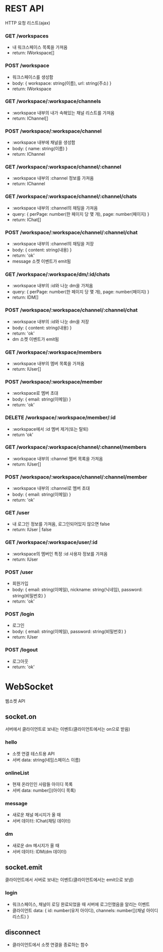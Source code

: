 # REST API
HTTP 요청 리스트(ajax)
### GET /workspaces
- 내 워크스페이스 목록을 가져옴
- return: IWorkspace[]
### POST /workspace
- 워크스페이스를 생성함
- body: { workspace: string(이름), url: string(주소) }
- return: IWorkspace
### GET /workspace/:workspace/channels
- :workspace 내부의 내가 속해있는 채널 리스트를 가져옴
- return: IChannel[]
### POST /workspace/:workspace/channel
- :workspace 내부에 채널을 생성함
- body: { name: string(이름) }
- return: IChannel
### GET /workspace/:workspace/channel/:channel
- :workspace 내부의 :channel 정보를 가져옴
- return: IChannel
### GET /workspace/:workspace/channel/:channel/chats
- :workspace 내부의 :channel의 채팅을 가져옴
- query: { perPage: number(한 페이지 당 몇 개), page: number(페이지) }
- return: IChat[]
### POST /workspace/:workspace/channel/:channel/chat
- :workspace 내부의 :channel의 채팅을 저장
- body: { content: string(내용) }
- return: 'ok'
- message 소켓 이벤트가 emit됨
### GET /workspace/:workspace/dm/:id/chats
- :workspace 내부의 :id와 나눈 dm을 가져옴
- query: { perPage: number(한 페이지 당 몇 개), page: number(페이지) }
- return: IDM[]
### POST /workspace/:workspace/channel/:channel/chat
- :workspace 내부의 :id와 나눈 dm을 저장
- body: { content: string(내용) }
- return: 'ok'
- dm 소켓 이벤트가 emit됨
### GET /workspace/:workspace/members
- :workspace 내부의 멤버 목록을 가져옴
- return: IUser[]
### POST /workspace/:workspace/member
- :workspace로 멤버 초대
- body: { email: string(이메일) }
- return: 'ok'
### DELETE /workspace/:workspace/member/:id
- :workspace에서 :id 멤버 제거(또는 탈퇴)
- return 'ok'
### GET /workspace/:workspace/channel/:channel/members
- :workspace 내부의 :channel 멤버 목록을 가져옴
- return: IUser[]
### POST /workspace/:workspace/channel/:channel/member
- :workspace 내부의 :channel로 멤버 초대
- body: { email: string(이메일) }
- return: 'ok'
### GET /user
- 내 로그인 정보를 가져옴, 로그인되어있지 않으면 false
- return: IUser | false
### GET /workspace/:workspace/user/:id
- :workspace의 멤버인 특정 :id 사용자 정보를 가져옴
- return: IUser
### POST /user
- 회원가입
- body: { email: string(이메일), nickname: string(닉네임), password: string(비밀번호) }
- return: 'ok'
### POST /login
- 로그인
- body: { email: string(이메일), password: string(비밀번호) }
- return: IUser
### POST /logout
- 로그아웃
- return: 'ok'

# WebSocket
웹소켓 API
## socket.on
서버에서 클라이언트로 보내는 이벤트(클라이언트에서는 on으로 받음)
### hello
- 소켓 연결 테스트용 API
- 서버 data: string(네임스페이스 이름)
### onlineList
- 현재 온라인인 사람들 아이디 목록
- 서버 data: number[](아이디 목록)
### message
- 새로운 채널 메시지가 올 때
- 서버 데이터: IChat(채팅 데이터)
### dm
- 새로운 dm 메시지가 올 때
- 서버 데이터: IDM(dm 데이터)

## socket.emit
클라이언트에서 서버로 보내는 이벤트(클라이언트에서는 emit으로 보냄)
### login
- 워크스페이스, 채널이 로딩 완료되었을 때 서버에 로그인했음을 알리는 이벤트
- 클라이언트 data: { id: number(유저 아이디), channels: number[](채널 아이디 리스트) }

## disconnect
- 클라이언트에서 소켓 연결을 종료하는 함수
